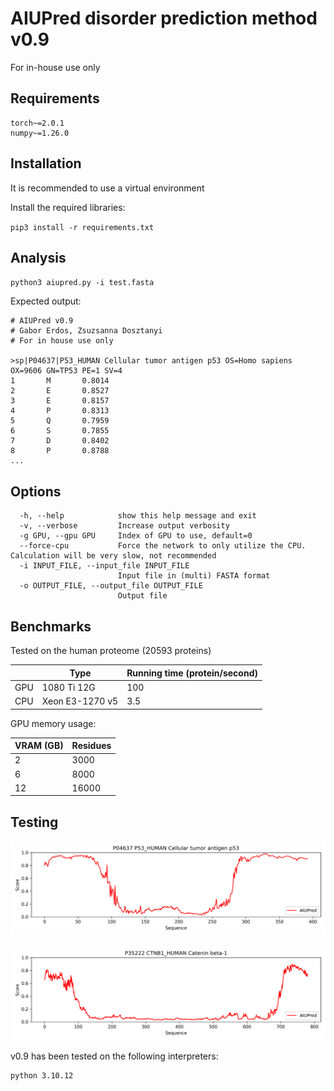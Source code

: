# AIUPred disorder prediction method v0.9

For in-house use only

## Requirements

```
torch~=2.0.1
numpy~=1.26.0
```

## Installation

It is recommended to use a virtual environment

Install the required libraries:

`pip3 install -r requirements.txt`

## Analysis

`python3 aiupred.py -i test.fasta`

Expected output:

```
# AIUPred v0.9
# Gabor Erdos, Zsuzsanna Dosztanyi
# For in house use only

>sp|P04637|P53_HUMAN Cellular tumor antigen p53 OS=Homo sapiens OX=9606 GN=TP53 PE=1 SV=4
1       M       0.8014
2       E       0.8527
3       E       0.8157
4       P       0.8313
5       Q       0.7959
6       S       0.7855
7       D       0.8402
8       P       0.8788
...
```

## Options

```
  -h, --help            show this help message and exit
  -v, --verbose         Increase output verbosity
  -g GPU, --gpu GPU     Index of GPU to use, default=0
  --force-cpu           Force the network to only utilize the CPU. Calculation will be very slow, not recommended
  -i INPUT_FILE, --input_file INPUT_FILE
                        Input file in (multi) FASTA format
  -o OUTPUT_FILE, --output_file OUTPUT_FILE
                        Output file
```

## Benchmarks

Tested on the human proteome (20593 proteins)


|     | Type            | Running time (protein/second) |   
|-----|-----------------|-------------------------------|
| GPU | 1080 Ti 12G       | 100                           |
| CPU | Xeon E3-1270 v5 | 3.5                           | 


GPU memory usage:

| VRAM (GB) | Residues |   
|-----------|----------|
| 2         | 3000     |
| 6         | 8000     | 
| 12        | 16000    |  

## Testing

![plot](./imgs/P04637.png)

![plot](./imgs/P35222.png)

v0.9 has been tested on the following interpreters:

```
python 3.10.12
```